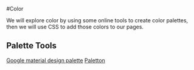 #Color

We will explore color by using some online tools to create color palettes, then we will use CSS to add those colors to our pages. 

## Palette Tools
[Google material design palette](https://www.materialpalette.com/)
[Paletton](http://paletton.com)